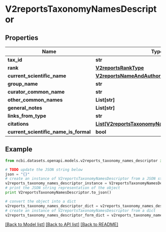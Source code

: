 # V2reportsTaxonomyNamesDescriptor


## Properties

Name | Type | Description | Notes
------------ | ------------- | ------------- | -------------
**tax_id** | **str** |  | [optional] 
**rank** | [**V2reportsRankType**](V2reportsRankType.md) |  | [optional] 
**current_scientific_name** | [**V2reportsNameAndAuthority**](V2reportsNameAndAuthority.md) |  | [optional] 
**group_name** | **str** |  | [optional] 
**curator_common_name** | **str** |  | [optional] 
**other_common_names** | **List[str]** |  | [optional] 
**general_notes** | **List[str]** |  | [optional] 
**links_from_type** | **str** |  | [optional] 
**citations** | [**List[V2reportsTaxonomyNamesDescriptorCitation]**](V2reportsTaxonomyNamesDescriptorCitation.md) |  | [optional] 
**current_scientific_name_is_formal** | **bool** |  | [optional] 

## Example

```python
from ncbi.datasets.openapi.models.v2reports_taxonomy_names_descriptor import V2reportsTaxonomyNamesDescriptor

# TODO update the JSON string below
json = "{}"
# create an instance of V2reportsTaxonomyNamesDescriptor from a JSON string
v2reports_taxonomy_names_descriptor_instance = V2reportsTaxonomyNamesDescriptor.from_json(json)
# print the JSON string representation of the object
print V2reportsTaxonomyNamesDescriptor.to_json()

# convert the object into a dict
v2reports_taxonomy_names_descriptor_dict = v2reports_taxonomy_names_descriptor_instance.to_dict()
# create an instance of V2reportsTaxonomyNamesDescriptor from a dict
v2reports_taxonomy_names_descriptor_form_dict = v2reports_taxonomy_names_descriptor.from_dict(v2reports_taxonomy_names_descriptor_dict)
```
[[Back to Model list]](../README.md#documentation-for-models) [[Back to API list]](../README.md#documentation-for-api-endpoints) [[Back to README]](../README.md)


